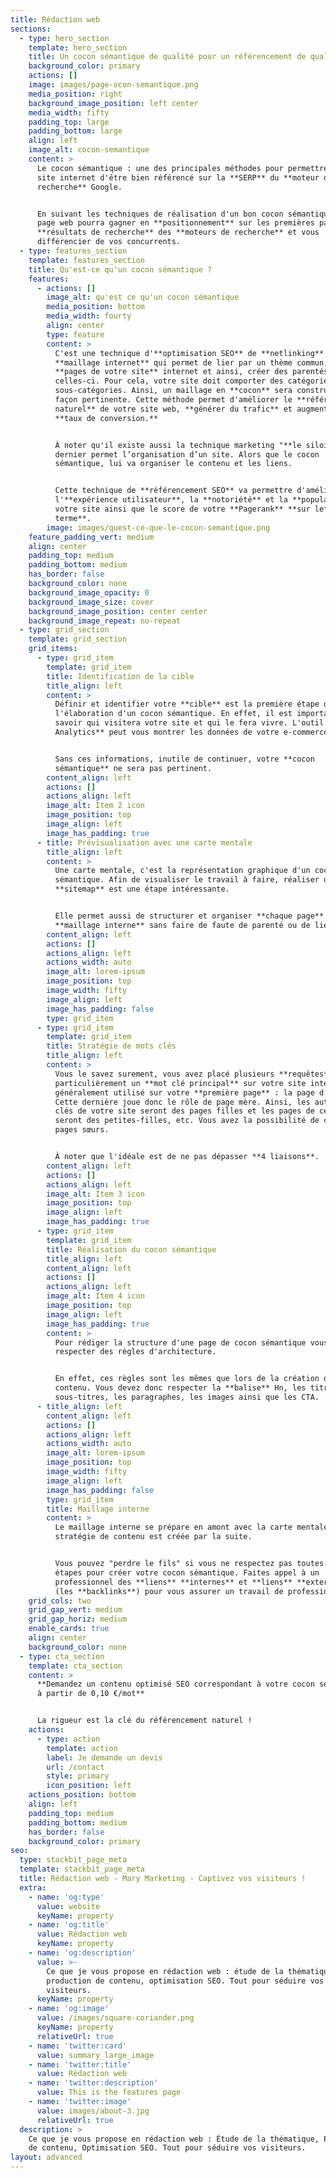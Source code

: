 ```yaml
---
title: Rédaction web
sections:
  - type: hero_section
    template: hero_section
    title: Un cocon sémantique de qualité pour un référencement de qualité
    background_color: primary
    actions: []
    image: images/page-ocon-semantique.png
    media_position: right
    background_image_position: left center
    media_width: fifty
    padding_top: large
    padding_bottom: large
    align: left
    image_alt: cocon-semantique
    content: >
      Le cocon sémantique : une des principales méthodes pour permettre à votre
      site internet d'être bien référencé sur la **SERP** du **moteur de
      recherche** Google.


      En suivant les techniques de réalisation d'un bon cocon sémantique votre
      page web pourra gagner en **positionnement** sur les premières pages de
      **résultats de recherche** des **moteurs de recherche** et vous
      différencier de vos concurrents.
  - type: features_section
    template: features_section
    title: Qu'est-ce qu'un cocon sémantique ?
    features:
      - actions: []
        image_alt: qu'est ce qu'un cocon sémantique
        media_position: bottom
        media_width: fourty
        align: center
        type: feature
        content: >
          C'est une technique d'**optimisation SEO** de **netlinking** et de
          **maillage internet** qui permet de lier par un thème commun, les
          **pages de votre site** internet et ainsi, créer des parentés entre
          celles-ci. Pour cela, votre site doit comporter des catégories et des
          sous-catégories. Ainsi, un maillage en **cocon** sera construit de
          façon pertinente. Cette méthode permet d'améliorer le **référencement
          naturel** de votre site web, **générer du trafic** et augmenter votre
          **taux de conversion.**


          À noter qu'il existe aussi la technique marketing "**le siloing**". Ce
          dernier permet l’organisation d’un site. Alors que le cocon
          sémantique, lui va organiser le contenu et les liens.


          Cette technique de **référencement SEO** va permettre d'améliorer
          l'**expérience utilisateur**, la **notoriété** et la **popularité** de
          votre site ainsi que le score de votre **Pagerank** **sur le** **long
          terme**.
        image: images/quest-ce-que-le-cocon-semantique.png
    feature_padding_vert: medium
    align: center
    padding_top: medium
    padding_bottom: medium
    has_border: false
    background_color: none
    background_image_opacity: 0
    background_image_size: cover
    background_image_position: center center
    background_image_repeat: no-repeat
  - type: grid_section
    template: grid_section
    grid_items:
      - type: grid_item
        template: grid_item
        title: Identification de la cible
        title_align: left
        content: >
          Définir et identifier votre **cible** est la première étape dans
          l'élaboration d'un cocon sémantique. En effet, il est important de
          savoir qui visitera votre site et qui le fera vivre. L'outil **Google
          Analytics** peut vous montrer les données de votre e-commerce.


          Sans ces informations, inutile de continuer, votre **cocon
          sémantique** ne sera pas pertinent.
        content_align: left
        actions: []
        actions_align: left
        image_alt: Item 2 icon
        image_position: top
        image_align: left
        image_has_padding: true
      - title: Prévisualisation avec une carte mentale
        title_align: left
        content: >
          Une carte mentale, c'est la représentation graphique d'un cocon
          sémantique. Afin de visualiser le travail à faire, réaliser un
          **sitemap** est une étape intéressante.


          Elle permet aussi de structurer et organiser **chaque page** du
          **maillage interne** sans faire de faute de parenté ou de lien.
        content_align: left
        actions: []
        actions_align: left
        actions_width: auto
        image_alt: lorem-ipsum
        image_position: top
        image_width: fifty
        image_align: left
        image_has_padding: false
        type: grid_item
      - type: grid_item
        template: grid_item
        title: Stratégie de mots clés
        title_align: left
        content: >
          Vous le savez surement, vous avez placé plusieurs **requêtes** et plus
          particulièrement un **mot clé principal** sur votre site internet,
          généralement utilisé sur votre **première page** : la page d'accueil.
          Cette dernière joue donc le rôle de page mère. Ainsi, les autres mots
          clés de votre site seront des pages filles et les pages de celles-ci
          seront des petites-filles, etc. Vous avez la possibilité de créer des
          pages sœurs.


          À noter que l'idéale est de ne pas dépasser **4 liaisons**.
        content_align: left
        actions: []
        actions_align: left
        image_alt: Item 3 icon
        image_position: top
        image_align: left
        image_has_padding: true
      - type: grid_item
        template: grid_item
        title: Réalisation du cocon sémantique
        title_align: left
        content_align: left
        actions: []
        actions_align: left
        image_alt: Item 4 icon
        image_position: top
        image_align: left
        image_has_padding: true
        content: >
          Pour rédiger la structure d'une page de cocon sémantique vous devez
          respecter des règles d'architecture.


          En effet, ces règles sont les mêmes que lors de la création de votre
          contenu. Vous devez donc respecter la **balise** Hn, les titres, les
          sous-titres, les paragraphes, les images ainsi que les CTA.
      - title_align: left
        content_align: left
        actions: []
        actions_align: left
        actions_width: auto
        image_alt: lorem-ipsum
        image_position: top
        image_width: fifty
        image_align: left
        image_has_padding: false
        type: grid_item
        title: Maillage interne
        content: >
          Le maillage interne se prépare en amont avec la carte mentale, puis la
          stratégie de contenu est créée par la suite.


          Vous pouvez "perdre le fils" si vous ne respectez pas toutes ces
          étapes pour créer votre cocon sémantique. Faites appel à un
          professionnel des **liens** **internes** et **liens** **externes**
          (les **backlinks**) pour vous assurer un travail de professionnel.
    grid_cols: two
    grid_gap_vert: medium
    grid_gap_horiz: medium
    enable_cards: true
    align: center
    background_color: none
  - type: cta_section
    template: cta_section
    content: >
      **Demandez un contenu optimisé SEO correspondant à votre cocon sémantique,
      à partir de 0,10 €/mot**


      La rigueur est la clé du référencement naturel !
    actions:
      - type: action
        template: action
        label: Je demande un devis
        url: /contact
        style: primary
        icon_position: left
    actions_position: bottom
    align: left
    padding_top: medium
    padding_bottom: medium
    has_border: false
    background_color: primary
seo:
  type: stackbit_page_meta
  template: stackbit_page_meta
  title: Rédaction web - Mary Marketing - Captivez vos visiteurs !
  extra:
    - name: 'og:type'
      value: website
      keyName: property
    - name: 'og:title'
      value: Rédaction web
      keyName: property
    - name: 'og:description'
      value: >-
        Ce que je vous propose en rédaction web : étude de la thématique,
        production de contenu, optimisation SEO. Tout pour séduire vos
        visiteurs.
      keyName: property
    - name: 'og:image'
      value: /images/square-coriander.png
      keyName: property
      relativeUrl: true
    - name: 'twitter:card'
      value: summary_large_image
    - name: 'twitter:title'
      value: Rédaction web
    - name: 'twitter:description'
      value: This is the features page
    - name: 'twitter:image'
      value: images/about-3.jpg
      relativeUrl: true
  description: >
    Ce que je vous propose en rédaction web : Étude de la thématique, Production
    de contenu, Optimisation SEO. Tout pour séduire vos visiteurs.
layout: advanced
---
```

